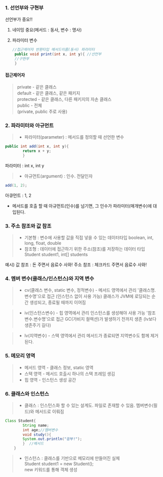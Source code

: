 ### 1. 선언부와 구현부

선언부가 중요!!
1. 네이밍 중요(메서드 : 동사, 변수 : 명사)
2. 파라미터 변수

   ```java
   //접근제어자 반환타입 메서드이름(동사) 파라미터
    public void print(int x, int y){ //선언부
    //구현부
    }
   ```


#### 접근제어자
> private - 같은 클래스  
default - 같은 클래스, 같은 패키지  
protected - 같은 클래스, 다른 패키지의 자손 클래스  
public - 전체   
(private, public 주로 사용)


### 2. 파라미터와 아규먼트

> -  파라미터(parameter) : 메서드를 정의할 때 선언한 변수 
```java 
public int add(int x, int y){
		return x + y;
        }
```
   파라미터 : int x, int y
        
        
> - 아규먼트(argument) : 인수. 전달인자
```java
add(1, 2);
```
아큐먼트 : 1, 2

* 메서드를 호출 할 때 아규먼트(인수)를 넘기면, 그 인수가 파라미터(매개변수)에 대입된다.
       

### 3. 주소 참조와 값 참조
> - 기본형 : 변수에 사용할 값을 직접 넣을 수 있는 데이터타입
	boolean, int, long, float, double 
> - 참조형 : 데이터에 접근하기 위한 주소(참조)를 저장하는 데이터 타입
Student student1, int[] students

예시) 값 참조 : 돈 주면서 음료수 사와!
	주소 참조 : 체크카드 주면서 음료수 사와!

### 4. 멤버 변수(클래스/인스턴스)와 지역 변수
> - cv(클래스 변수, static 변수, 정적변수) - 메서드 영역에서 관리
	'클래스명.변수명'으로 접근 (인스턴스 없이 사용 가능) 
    클래스가 JVM에 로딩되는 순간 생성되고, 종료될 때까지 이어짐
    
> - iv(인스턴스변수) - 힙 영역에서 관리
인스턴스를 생성해야 사용 가능
'참조변수.변수명'으로 접근
GC(가비지 컬렉션)가 발생하기 전까지 생존 (lv보다 생존주기 길다)

> - lv(지역변수) - 스택 영역에서 관리
메서드가 종료되면 지역변수도 함께 제거된다.
	

### 5. 메모리 영역
>- 메서드 영역 - 클래스 정보, static 영역
>- 스택 영역 - 메서드 호출시 하나의 스택 프레임 생김
>- 힙 영역 - 인스턴스 생성 공간

### 6. 클래스와 인스턴스
> - 클래스 : 인스턴스화 할 수 있는 설계도. 파일로 존재할 수 있음.
	멤버변수(필드)와 메서드로 이뤄짐  

```java 
Class Student{
    	String name;  
    	int age;//멤버변수 
    	void study(){
        System.out.println("공부!");
        }  //메서드
    }
```
    
>- 인스턴스 : 클래스를 기반으로 메모리에 만들어진 실체  
    Student student1 = new Student();  
new 키워드를 통해 객체 생성
